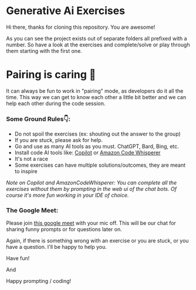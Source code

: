 # Generative Ai Exercises

Hi there, thanks for cloning this repository. You are awesome!

As you can see the project exists out of separate folders all prefixed with a number.
So have a look at the exercises and complete/solve or play through them starting with the first one.

# Pairing is caring 🤝

It can always be fun to work in "pairing" mode, as developers do it all the time.
This way we can get to know each other a little bit better and we can help each other during the code session.

### Some Ground Rules👇:

- Do not spoil the exercises (ex: shouting out the answer to the group)
- If you are stuck, please ask for help.
- Go and use as many AI tools as you must. ChatGPT, Bard, Bing, etc.
- Install code AI tools like: [Copilot](https://github.com/features/copilot) or [Amazon Code Whisperer](https://aws.amazon.com/codewhisperer/?trk=9f7ac9e5-4be5-4601-83d1-982e5510f167&sc_channel=ps&ef_id=CjwKCAjwkNOpBhBEEiwAb3Mvvakf6a5wodB15Mq3qc_oxaWY0QKMidOMuWp6luQZABp3V2aaBiHl5xoCdvIQAvD_BwE:G:s&s_kwcid=AL!4422!3!654933570200!e!!g!!amazon%20codewhisperer!19966639614!148446413896)
- It's not a race
- Some exercises can have multiple solutions/outcomes, they are meant to inspire

_Note on Copilot and AmazonCodeWhisperer: You can complete all the exercises without them by prompting in the web ui of the chat bots. Of course it's more fun working in your IDE of choice._

### The Google Meet:

Please join [this google meet](https://meet.google.com/oaa-baaj-wft) with your mic off. This will be our chat for sharing funny prompts or for questions later on.

Again, if there is something wrong with an exercise or you are stuck, or you have a question. I'll be happy to help you.

Have fun!

And

Happy prompting / coding!
